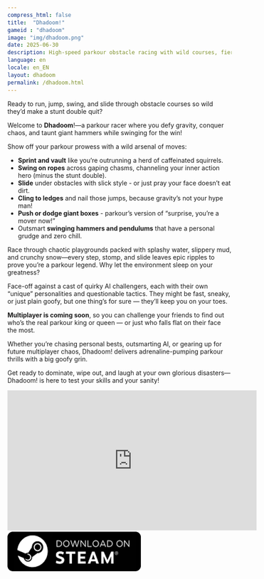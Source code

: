 ```yaml
---
compress_html: false
title:  "Dhadoom!"
gameid : "dhadoom"
image: "img/dhadoom.png"
date: 2025-06-30
description: High-speed parkour obstacle racing with wild courses, fierce rivals, and nonstop action!"
language: en
locale: en_EN
layout: dhadoom
permalink: /dhadoom.html
---
```

Ready to run, jump, swing, and slide through obstacle courses so wild they’d make a stunt double quit? 



Welcome to **Dhadoom**!—a parkour racer where you defy gravity, conquer chaos, and taunt giant hammers while swinging for the win!


Show off your parkour prowess with a wild arsenal of moves:
* **Sprint and vault** like you’re outrunning a herd of caffeinated squirrels.
* **Swing on ropes** across gaping chasms, channeling your inner action hero (minus the stunt double).
* **Slide** under obstacles with slick style - or just pray your face doesn’t eat dirt.
* **Cling to ledges** and nail those jumps, because gravity’s not your hype man!
* **Push or dodge giant boxes** - parkour’s version of “surprise, you’re a mover now!”
* Outsmart **swinging hammers and pendulums** that have a personal grudge and zero chill.


Race through chaotic playgrounds packed with splashy water, slippery mud, and crunchy snow—every step, stomp, and slide leaves epic ripples to prove you’re a parkour legend. Why let the environment sleep on your greatness?

Face-off against a cast of quirky AI challengers, each with their own “unique” personalities and questionable tactics. They might be fast, sneaky, or just plain goofy, but one thing’s for sure — they’ll keep you on your toes.

**Multiplayer is coming soon**, so you can challenge your friends to find out who’s the real parkour king or queen — or just who falls flat on their face the most.


Whether you’re chasing personal bests, outsmarting AI, or gearing up for future multiplayer chaos, Dhadoom! delivers adrenaline-pumping parkour thrills with a big goofy grin.



Get ready to dominate, wipe out, and laugh at your own glorious disasters—Dhadoom! is here to test your skills and your sanity!

<div class="video-container">
    <iframe width="560" height="315" src="https://www.youtube.com/embed/R3UwPfVpHfc" frameborder="0"
            allow="autoplay; encrypted-media" allowfullscreen></iframe>
</div>

<div class="download-buttons">
    <a target="_blank"
       href="https://store.steampowered.com/app/3789380/Dhadoom/">
        <img class="link" src="/img/ui/steam.png"></a>
</div>


<div class="keywords" style="visibility: hidden; height: 0; width: 0; overflow: hidden;">
Dhadoom, obstacle course game, funny multiplayer game, Wipeout game, Takeshi’s Castle game, slapstick platformer, parkour game, local multiplayer, online multiplayer, ragdoll physics, 3D platformer, rope swing game, physics-based game, party game, couch
</div>


